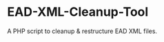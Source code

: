 EAD-XML-Cleanup-Tool
====================

A PHP script to cleanup &amp; restructure EAD XML files.

